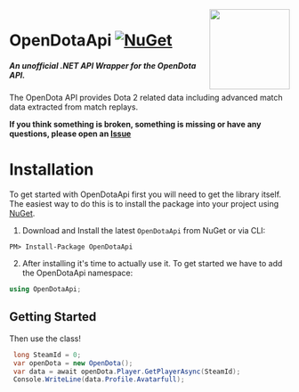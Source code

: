 <img align="right" width="144" height="144" src="https://www.opendota.com/assets/images/icons/icon-144x144.png">

# OpenDotaApi [![NuGet](https://img.shields.io/nuget/v/OpenDotaApi?style=plastic?maxAge=2592000)](https://www.nuget.org/packages/OpenDotaApi)

##### An unofficial .NET API Wrapper for the OpenDota API.

The OpenDota API provides Dota 2 related data including advanced match data extracted from match replays.

**If you think something is broken, something is missing or have any questions, please open an [Issue](https://github.com/sominola/OpenDota-API/issues)**

# Installation
To get started with OpenDotaApi first you will need to get the library itself. The easiest way to do this is to install the package into your project using  [NuGet](https://www.nuget.org/packages/OpenDotaApi/). 
1. Download and Install the latest `OpenDotaApi` from NuGet or via CLI:

```
PM> Install-Package OpenDotaApi
```

2. After installing it's time to actually use it. To get started we have to add the OpenDotaApi namespace:

```csharp
using OpenDotaApi;
```
## Getting Started
Then use the class! 
````csharp
 long SteamId = 0;
 var openDota = new OpenDota();
 var data = await openDota.Player.GetPlayerAsync(SteamId);
 Console.WriteLine(data.Profile.Avatarfull);
````
